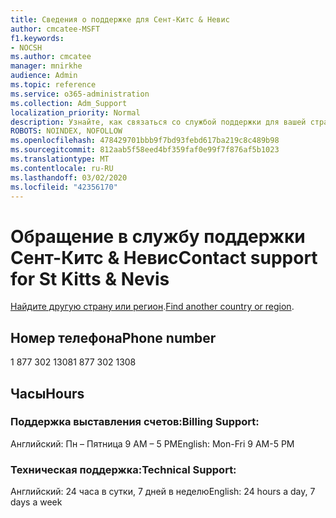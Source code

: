 ```yaml
---
title: Сведения о поддержке для Сент-Китс & Невис
author: cmcatee-MSFT
f1.keywords:
- NOCSH
ms.author: cmcatee
manager: mnirkhe
audience: Admin
ms.topic: reference
ms.service: o365-administration
ms.collection: Adm_Support
localization_priority: Normal
description: Узнайте, как связаться со службой поддержки для вашей страны или региона.
ROBOTS: NOINDEX, NOFOLLOW
ms.openlocfilehash: 478429701bbb9f7bd93febd617ba219c8c489b98
ms.sourcegitcommit: 812aab5f58eed4bf359faf0e99f7f876af5b1023
ms.translationtype: MT
ms.contentlocale: ru-RU
ms.lasthandoff: 03/02/2020
ms.locfileid: "42356170"
---
```

# <a name="contact-support-for-st-kitts--nevis"></a><span data-ttu-id="a72e2-103">Обращение в службу поддержки Сент-Китс & Невис</span><span class="sxs-lookup"><span data-stu-id="a72e2-103">Contact support for St Kitts & Nevis</span></span>

<span data-ttu-id="a72e2-104">[Найдите другую страну или регион](../contact-support-for-business-products.md).</span><span class="sxs-lookup"><span data-stu-id="a72e2-104">[Find another country or region](../contact-support-for-business-products.md).</span></span>

## <a name="phone-number"></a><span data-ttu-id="a72e2-105">Номер телефона</span><span class="sxs-lookup"><span data-stu-id="a72e2-105">Phone number</span></span>
<span data-ttu-id="a72e2-106">1 877 302 1308</span><span class="sxs-lookup"><span data-stu-id="a72e2-106">1 877 302 1308</span></span>

## <a name="hours"></a><span data-ttu-id="a72e2-107">Часы</span><span class="sxs-lookup"><span data-stu-id="a72e2-107">Hours</span></span>
### <a name="billing-support"></a><span data-ttu-id="a72e2-108">Поддержка выставления счетов:</span><span class="sxs-lookup"><span data-stu-id="a72e2-108">Billing Support:</span></span>

<span data-ttu-id="a72e2-109">Английский: Пн – Пятница 9 AM – 5 PM</span><span class="sxs-lookup"><span data-stu-id="a72e2-109">English: Mon-Fri 9 AM-5 PM</span></span>

### <a name="technical-support"></a><span data-ttu-id="a72e2-110">Техническая поддержка:</span><span class="sxs-lookup"><span data-stu-id="a72e2-110">Technical Support:</span></span>

<span data-ttu-id="a72e2-111">Английский: 24 часа в сутки, 7 дней в неделю</span><span class="sxs-lookup"><span data-stu-id="a72e2-111">English: 24 hours a day, 7 days a week</span></span>
